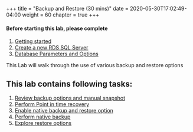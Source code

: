 +++
title = "Backup and Restore (30 mins)"
date = 2020-05-30T17:02:49-04:00
weight = 60
chapter = true
+++

#### Before starting this lab, please complete
1. [Getting started](lab0.html)
2. [Create a new RDS SQL Server](lab1.html)
3. [Database Parameters and Options](lab4.html)


<div align="left">This Lab will walk through the use of various backup and restore options</div>

## This lab contains following tasks:
1. [Review backup options and manual snapshot](lab5/1_reviewbackup.html)
2. [Perform Point in time recovery](lab5/2_pitr.html)
3. [Enable native backup and restore option](lab5/3_enablebacrest.html)
4. [Perform native backup](lab5/4_nativebackup.html)
5. [Explore restore options](lab5/5_restore.html)


